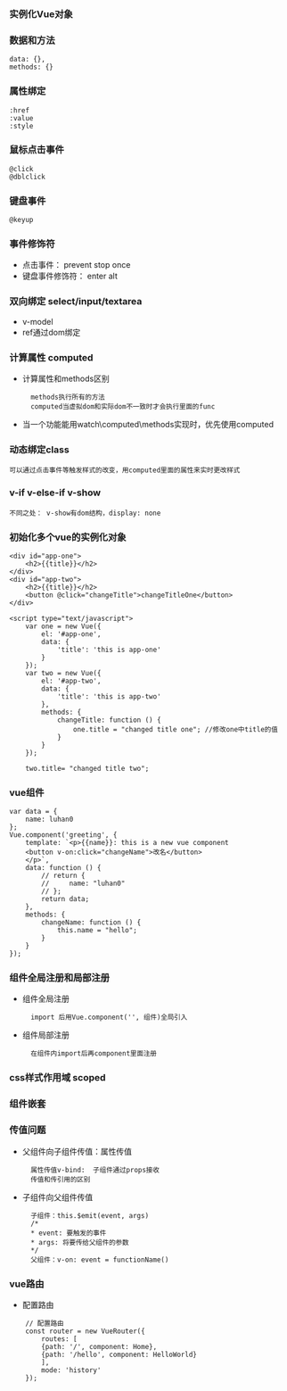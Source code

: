 ### 实例化Vue对象
### 数据和方法
    data: {},
    methods: {}
    
### 属性绑定
    :href
    :value
    :style

### 鼠标点击事件
    @click
    @dblclick

### 键盘事件
    @keyup
    
### 事件修饰符
- 点击事件： prevent stop once
- 键盘事件修饰符： enter alt


### 双向绑定 select/input/textarea
- v-model
- ref通过dom绑定


### 计算属性 computed
- 计算属性和methods区别

        methods执行所有的方法
        computed当虚拟dom和实际dom不一致时才会执行里面的func

- 当一个功能能用watch\computed\methods实现时，优先使用computed
### 动态绑定class
    可以通过点击事件等触发样式的改变，用computed里面的属性来实时更改样式

    
### v-if v-else-if v-show
    不同之处： v-show有dom结构，display: none
    
    
### 初始化多个vue的实例化对象

```
<div id="app-one">
    <h2>{{title}}</h2>
</div>
<div id="app-two">
    <h2>{{title}}</h2>
    <button @click="changeTitle">changeTitleOne</button>
</div>

<script type="text/javascript">
    var one = new Vue({
        el: '#app-one',
        data: {
            'title': 'this is app-one'
        }
    });
    var two = new Vue({
        el: '#app-two',
        data: {
            'title': 'this is app-two'
        },
        methods: {
            changeTitle: function () {
                one.title = "changed title one"; //修改one中title的值
            }
        }
    });

    two.title= "changed title two";
```

### vue组件

```
var data = {
    name: luhan0
};
Vue.component('greeting', {
    template: `<p>{{name}}: this is a new vue component
    <button v-on:click="changeName">改名</button>
    </p>`,
    data: function () {
        // return {
        //     name: "luhan0"
        // };
        return data;
    },
    methods: {
        changeName: function () {
            this.name = "hello";
        }
    }
});
```

### 组件全局注册和局部注册
- 组件全局注册

        import 后用Vue.component('', 组件)全局引入
- 组件局部注册
  
        在组件内import后再component里面注册

### css样式作用域 scoped

### 组件嵌套

### 传值问题
- 父组件向子组件传值：属性传值

        属性传值v-bind:  子组件通过props接收
        传值和传引用的区别
        
- 子组件向父组件传值
        
        子组件：this.$emit(event, args)
        /*
        * event: 要触发的事件
        * args: 将要传给父组件的参数
        */ 
        父组件：v-on: event = functionName()
        

### vue路由
- 配置路由
    
```
    // 配置路由
    const router = new VueRouter({
        routes: [
        {path: '/', component: Home},
        {path: '/hello', component: HelloWorld}
        ],
        mode: 'history'
    });
```



    